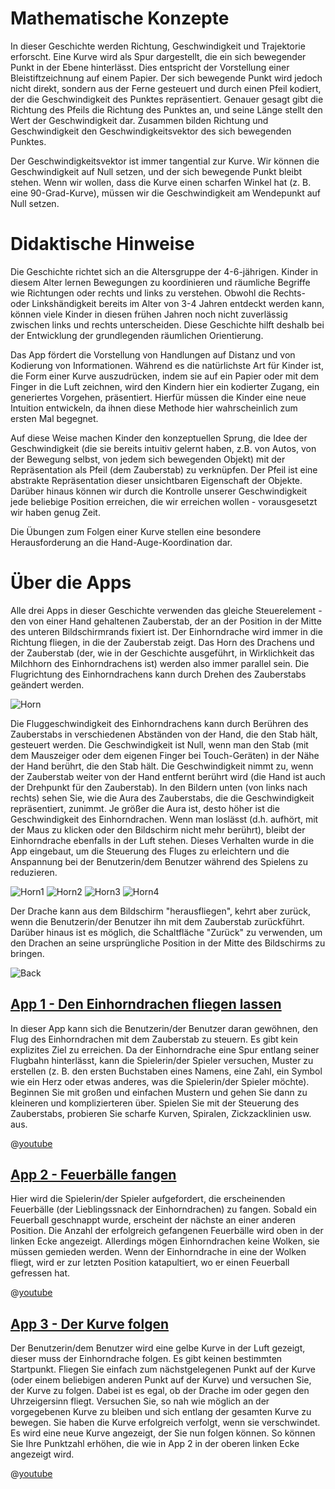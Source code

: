 # Mathematische Konzepte
In dieser Geschichte werden Richtung, Geschwindigkeit und Trajektorie erforscht. Eine Kurve wird als Spur dargestellt, die ein sich bewegender Punkt in der Ebene hinterlässt. Dies entspricht der Vorstellung einer Bleistiftzeichnung auf einem Papier. Der sich bewegende Punkt wird jedoch nicht direkt, sondern aus der Ferne gesteuert und durch einen Pfeil kodiert, der die Geschwindigkeit des Punktes repräsentiert. Genauer gesagt gibt die Richtung des Pfeils die Richtung des Punktes an, und seine Länge stellt den Wert der Geschwindigkeit dar. Zusammen bilden Richtung und Geschwindigkeit den Geschwindigkeitsvektor des sich bewegenden Punktes.

Der Geschwindigkeitsvektor ist immer tangential zur Kurve. Wir können die Geschwindigkeit auf Null setzen, und der sich bewegende Punkt bleibt stehen. Wenn wir wollen, dass die Kurve einen scharfen Winkel hat (z. B. eine 90-Grad-Kurve), müssen wir die Geschwindigkeit am Wendepunkt auf Null setzen.

# Didaktische Hinweise
Die Geschichte richtet sich an die Altersgruppe der 4-6-jährigen. Kinder in diesem Alter lernen Bewegungen zu koordinieren und räumliche Begriffe wie Richtungen oder rechts und links zu verstehen. Obwohl die Rechts- oder Linkshändigkeit bereits im Alter von 3-4 Jahren entdeckt werden kann, können viele Kinder in diesen frühen Jahren noch nicht zuverlässig zwischen links und rechts unterscheiden. Diese Geschichte hilft deshalb bei der Entwicklung der grundlegenden räumlichen Orientierung.

Das App fördert die Vorstellung von Handlungen auf Distanz und von Kodierung von Informationen. Während es die natürlichste Art für Kinder ist, die Form einer Kurve auszudrücken, indem sie auf ein Papier oder mit dem Finger in die Luft zeichnen, wird den Kindern hier ein kodierter Zugang, ein generiertes Vorgehen, präsentiert. Hierfür müssen die Kinder eine neue Intuition entwickeln, da ihnen diese Methode hier wahrscheinlich zum ersten Mal begegnet.

Auf diese Weise machen Kinder den konzeptuellen Sprung, die Idee der Geschwindigkeit (die sie bereits intuitiv gelernt haben, z.B. von Autos, von der Bewegung selbst, von jedem sich bewegenden Objekt) mit der Repräsentation als Pfeil (dem Zauberstab) zu verknüpfen. Der Pfeil ist eine abstrakte Repräsentation dieser unsichtbaren Eigenschaft der Objekte. Darüber hinaus können wir durch die Kontrolle unserer Geschwindigkeit jede beliebige Position erreichen, die wir erreichen wollen - vorausgesetzt wir haben genug Zeit.

Die Übungen zum Folgen einer Kurve stellen eine besondere Herausforderung an die Hand-Auge-Koordination dar.

# Über die Apps
Alle drei Apps in dieser Geschichte verwenden das gleiche Steuerelement - den von einer Hand gehaltenen Zauberstab, der an der Position in der Mitte des unteren Bildschirmrands fixiert ist. Der Einhorndrache wird immer in die Richtung fliegen, in die der Zauberstab zeigt. Das Horn des Drachens und der Zauberstab (der, wie in der Geschichte ausgeführt, in Wirklichkeit das Milchhorn des Einhorndrachens ist) werden also immer parallel sein. Die Flugrichtung des Einhorndrachens kann durch Drehen des Zauberstabs geändert werden.

![Horn](/stories/fire-1/img/_align-center_/horn.png)

Die Fluggeschwindigkeit des Einhorndrachens kann durch Berühren des Zauberstabs in verschiedenen Abständen von der Hand, die den Stab hält, gesteuert werden. Die Geschwindigkeit ist Null, wenn man den Stab (mit dem Mauszeiger oder dem eigenen Finger bei Touch-Geräten) in der Nähe der Hand berührt, die den Stab hält. Die Geschwindigkeit nimmt zu, wenn der Zauberstab weiter von der Hand entfernt berührt wird (die Hand ist auch der Drehpunkt für den Zauberstab). In den Bildern unten (von links nach rechts) sehen Sie, wie die Aura des Zauberstabs, die die Geschwindigkeit repräsentiert, zunimmt. Je größer die Aura ist, desto höher ist die Geschwindigkeit des Einhorndrachen. Wenn man loslässt (d.h. aufhört, mit der Maus zu klicken oder den Bildschirm nicht mehr berührt), bleibt der Einhorndrache ebenfalls in der Luft stehen. Dieses Verhalten wurde in die App eingebaut, um die Steuerung des Fluges zu erleichtern und die Anspannung bei der Benutzerin/dem Benutzer während des Spielens zu reduzieren.

![Horn1](/stories/fire-1/img/horn1.png)
![Horn2](/stories/fire-1/img/horn2.png)
![Horn3](/stories/fire-1/img/horn3.png)
![Horn4](/stories/fire-1/img/horn4.png)

Der Drache kann aus dem Bildschirm "herausfliegen", kehrt aber zurück, wenn die Benutzerin/der Benutzer ihn mit dem Zauberstab zurückführt. Darüber hinaus ist es möglich, die Schaltfläche "Zurück" zu verwenden, um den Drachen an seine ursprüngliche Position in der Mitte des Bildschirms zu bringen.

![Back](/stories/fire-1/img/_align-center_/back_de.png)

## [App 1 - Den Einhorndrachen fliegen lassen]($HUB_URL/de/story/the-firebird-trainer/?actionLink=app1)

In dieser App kann sich die Benutzerin/der Benutzer daran gewöhnen, den Flug des Einhorndrachen mit dem Zauberstab zu steuern. Es gibt kein explizites Ziel zu erreichen. Da der Einhorndrache eine Spur entlang seiner Flugbahn hinterlässt, kann die Spielerin/der Spieler versuchen, Muster zu erstellen (z. B. den ersten Buchstaben eines Namens, eine Zahl, ein Symbol wie ein Herz oder etwas anderes, was die Spielerin/der Spieler möchte). Beginnen Sie mit großen und einfachen Mustern und gehen Sie dann zu kleineren und komplizierteren über. Spielen Sie mit der Steuerung des Zauberstabs, probieren Sie scharfe Kurven, Spiralen, Zickzacklinien usw. aus.

@[youtube](QQP_EywUcL4?_align-center_)

## [App 2 - Feuerbälle fangen]($HUB_URL/de/story/the-firebird-trainer/?actionLink=app2)

Hier wird die Spielerin/der Spieler aufgefordert, die erscheinenden Feuerbälle (der Lieblingssnack der Einhorndrachen) zu fangen. Sobald ein Feuerball geschnappt wurde, erscheint der nächste an einer anderen Position. Die Anzahl der erfolgreich gefangenen Feuerbälle wird oben in der linken Ecke angezeigt. Allerdings mögen Einhorndrachen keine Wolken, sie müssen gemieden werden. Wenn der Einhorndrache in eine der Wolken fliegt, wird er zur letzten Position katapultiert, wo er einen Feuerball gefressen hat.

@[youtube](9gRPkL7sQH8?_align-center_)

## [App 3 - Der Kurve folgen]($HUB_URL/de/story/the-firebird-trainer/?actionLink=app3)

Der Benutzerin/dem Benutzer wird eine gelbe Kurve in der Luft gezeigt, dieser muss der Einhorndrache folgen. Es gibt keinen bestimmten Startpunkt. Fliegen Sie einfach zum nächstgelegenen Punkt auf der Kurve (oder einem beliebigen anderen Punkt auf der Kurve) und versuchen Sie, der Kurve zu folgen. Dabei ist es egal, ob der Drache im oder gegen den Uhrzeigersinn fliegt. Versuchen Sie, so nah wie möglich an der vorgegebenen Kurve zu bleiben und sich entlang der gesamten Kurve zu bewegen. Sie haben die Kurve erfolgreich verfolgt, wenn sie verschwindet. Es wird eine neue Kurve angezeigt, der Sie nun folgen können. So können Sie Ihre Punktzahl erhöhen, die wie in App 2 in der oberen linken Ecke angezeigt wird.

@[youtube](9dz9j2j9c2I?_align-center_)
